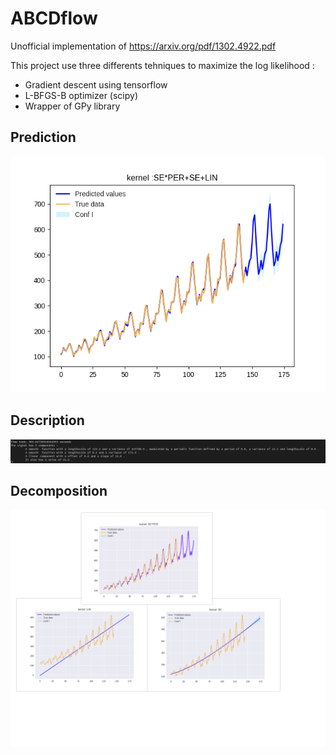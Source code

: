 # ABCDflow 

Unofficial implementation of https://arxiv.org/pdf/1302.4922.pdf

This project use three differents tehniques to maximize the log likelihood :
- Gradient descent using tensorflow 
- L-BFGS-B optimizer (scipy)
- Wrapper of GPy library


Prediction
----------
![Prediction](final_final.png)

Description
-----------
![Description](description.png)

Decomposition
-------------
![Decompo](decomp.png)
